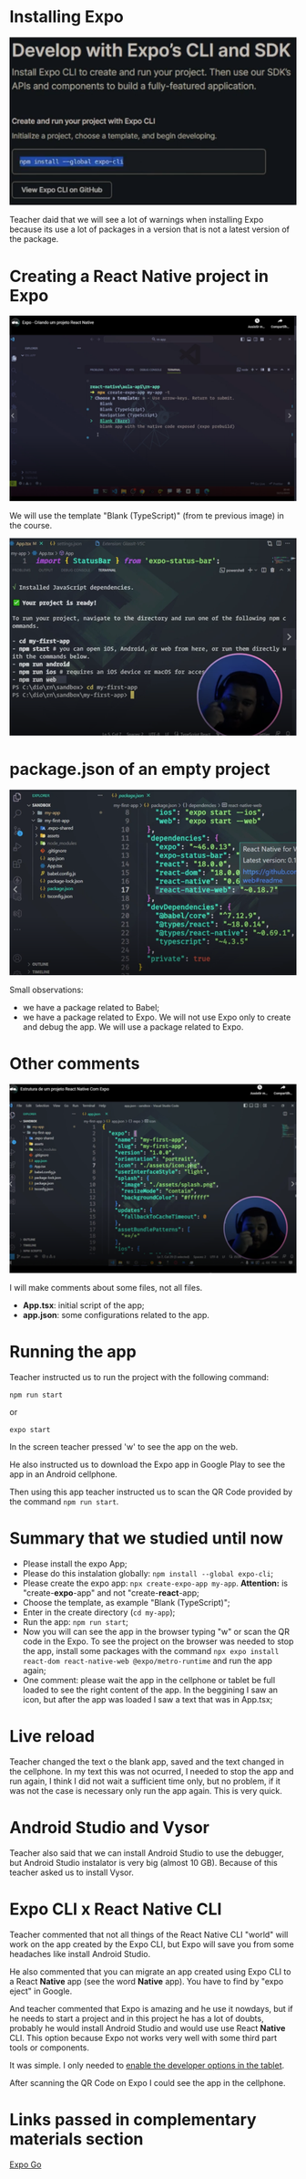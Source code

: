 # Installing Expo

![installing expo](images/installing-expo.png)

Teacher daid that we will see a lot of warnings when installing Expo because its use a lot of packages in a version that is not a latest version of the package.


# Creating a React Native project in Expo

![creting a React Native project (1)](images/creating-a-react-native-project-1.png)

We will use the template "Blank (TypeScript)" (from te previous image) in the course.

![creting a React Native project (2)](images/creating-a-react-native-project-2.png)


# package.json of an empty project

![package.json of an empty project](images/package-json-of-an-empty-project.png)

Small observations:

- we have a package related to Babel;
- we have a package related to Expo. We will not use Expo only to create and debug the app. We will use a package related to Expo.


# Other comments

![other comments 1](images/other-comments-1.png)

I will make comments about some files, not all files.

- **App.tsx**: initial script of the app;
- **app.json**: some configurations related to the app.


# Running the app

Teacher instructed us to run the project with the following command:

```
npm run start
```

or

```
expo start
```

In the screen teacher pressed 'w' to see the app on the web.

He also instructed us to download the Expo app in Google Play to see the app in an Android cellphone.

Then using this app teacher instructed us to scan the QR Code provided by the command `npm run start`.


# Summary that we studied until now

- Please install the expo App;
- Please do this instalation globally: `npm install --global expo-cli`;
- Please create the expo app: `npx create-expo-app my-app`. **Attention:** is "create-**expo**-app" and not "create-**react**-app;
- Choose the template, as example "Blank (TypeScript)";
- Enter in the create directory (`cd my-app`);
- Run the app: `npm run start`;
- Now you will can see the app in the browser typing "w" or scan the QR code in the Expo. To see the project on the browser was needed to stop the app, install some packages with the command `npx expo install react-dom react-native-web @expo/metro-runtime` and run the app again;
- One comment: please wait the app in the cellphone or tablet be full loaded to see the right content of the app. In the beggining I saw an icon, but after the app was loaded I saw a text that was in App.tsx;


# Live reload

Teacher changed the text o the blank app, saved and the text changed in the cellphone. In my text this was not ocurred, I needed to stop the app and run again, I think I did not wait a sufficient time only, but no problem, if it was not the case is necessary only run the app again. This is very quick.


# Android Studio and Vysor

Teacher also said that we can install Android Studio to use the debugger, but Android Studio instalator is very big (almost 10 GB). Because of this teacher asked us to install Vysor.


# Expo CLI x React Native CLI

Teacher commented that not all things of the React Native CLI "world" will work on the app created by the Expo CLI, but Expo will save you from some headaches like install Android Studio.

He also commented that you can migrate an app created using Expo CLI to a React **Native** app (see the word **Native** app). You have to find by "expo eject" in Google. 

And teacher commented that Expo is amazing and he use it nowdays, but if he needs to start a project and in this project he has a lot of doubts, probably he would install Android Studio and would use use React **Native** CLI. This option because Expo not works very well with some third part tools or components.

It was simple. I only needed to [enable the developer options in the tablet](https://learn.microsoft.com/pt-br/dotnet/maui/android/device/setup?view=net-maui-9.0). 

After scanning the QR Code on Expo I could see the app in the cellphone.


# Links passed in complementary materials section

[Expo Go](https://expo.dev/go)